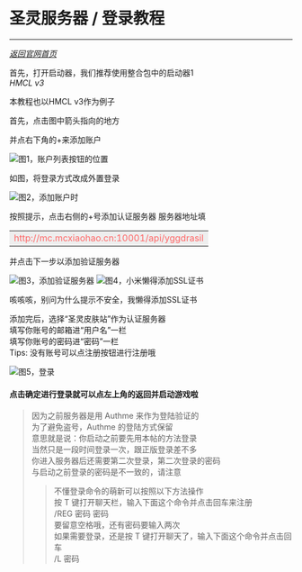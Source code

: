 # 圣灵服务器 / 登录教程
***
*[返回官网首页](http://www.mcxiaohao.cn)*

首先，打开启动器，我们推荐使用整合包中的启动器1  
*HMCL v3*

本教程也以HMCL v3作为例子

首先，点击图中箭头指向的地方

并点右下角的+来添加账户

![图1，账户列表按钮的位置](https://s2.ax1x.com/2020/03/01/3g5wJ1.png)

如图，将登录方式改成外置登录

![图2，添加账户时](https://s2.ax1x.com/2020/03/01/3g5oy8.png)

按照提示，点击右侧的+号添加认证服务器
服务器地址填 
<table><tr><td bgcolor=#eeeeee><font color=#ff6666>http://mc.mcxiaohao.cn:10001/api/yggdrasil</font></td></tr></table>
并点击下一步以添加验证服务器

![图3，添加验证服务器](https://s2.ax1x.com/2020/03/01/3gIOBD.png)
![图4，小米懒得添加SSL证书](https://s2.ax1x.com/2020/03/01/3goGE4.png)

咳咳咳，别问为什么提示不安全，我懒得添加SSL证书

添加完后，选择“圣灵皮肤站”作为认证服务器  
填写你账号的邮箱进“用户名”一栏  
填写你账号的密码进“密码”一栏  
Tips: 没有账号可以点注册按钮进行注册哦  

![图5，登录](https://s2.ax1x.com/2020/03/01/3goOx0.png)

#### 点击确定进行登录就可以点左上角的返回并启动游戏啦

> 因为之前服务器是用 Authme 来作为登陆验证的  
> 为了避免盗号，Authme 的登陆方式保留  
> 意思就是说：你启动之前要先用本帖的方法登录  
> 当然只是一段时间登录一次，跟正版登录差不多  
> 你进入服务器后还需要第二次登录，第二次登录的密码  
> 与启动之前登录的密码是不一致的，请注意  
>  
>> 不懂登录命令的萌新可以按照以下方法操作  
>> 按 T 键打开聊天栏，输入下面这个命令并点击回车来注册  
>> /REG 密码 密码  
>> 要留意空格哦，还有密码要输入两次  
>> 如果需要登录，还是按 T 键打开聊天了，输入下面这个命令并点击回车  
>> /L 密码  
>  
